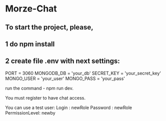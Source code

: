 # Morze-Chat
## To start the project, please, 
## 1 do npm install
## 2 create file .env with next settings:
PORT = 3060
MONGODB_DB = 'your_db'
SECRET_KEY = 'your_secret_key'
MONGO_USER = 'your_user'
MONGO_PASS = 'your_pass'

run the command - npm run dev.

You must register to have chat access.

You can use a test user: 
Login : newRole
Password : newRole
PermissionLevel: newby

